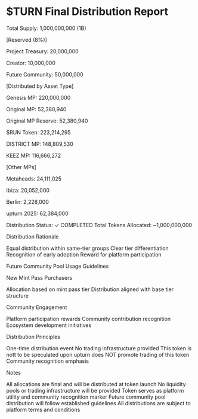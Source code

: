 # $TURN Final Distribution Report

Total Supply: 1,000,000,000 (1B)

[Reserved (8%)]

Project Treasury: 20,000,000

Creator: 10,000,000

Future Community: 50,000,000


[Distributed by Asset Type]

Genesis MP: 220,000,000

Original MP: 52,380,940

Original MP Reserve: 52,380,940

$RUN Token: 223,214,295

DISTRICT MP: 148,809,530

KEEZ MP: 116,666,272

[Other MPs]

Metaheads: 24,111,025

Ibiza: 20,052,000

Berlin: 2,228,000

upturn 2025: 62,384,000

Distribution Status: ✓ COMPLETED
Total Tokens Allocated: ~1,000,000,000

Distribution Rationale

Equal distribution within same-tier groups
Clear tier differentiation
Recognition of early adoption
Reward for platform participation

Future Community Pool Usage Guidelines

New Mint Pass Purchasers

Allocation based on mint pass tier
Distribution aligned with base tier structure


Community Engagement

Platform participation rewards
Community contribution recognition
Ecosystem development initiatives



Distribution Principles

One-time distribution event
No trading infrastructure provided
This token is nott to be speculated upon
upturn does NOT promote trading of this token
Community recognition emphasis

Notes

All allocations are final and will be distributed at token launch
No liquidity pools or trading infrastructure will be provided
Token serves as platform utility and community recognition marker
Future community pool distribution will follow established guidelines
All distributions are subject to platform terms and conditions
